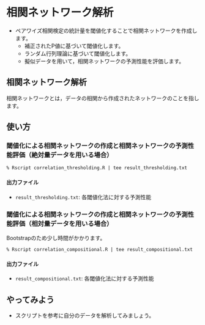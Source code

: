 # 相関ネットワーク解析
* ペアワイズ相関検定の統計量を閾値化することで相関ネットワークを作成します。
  * 補正されたP値に基づいて閾値化します。
  * ランダム行列理論に基づいて閾値化します。
  * 擬似データを用いて，相関ネットワークの予測性能を評価します。

## 相関ネットワーク解析
相関ネットワークとは，データの相関から作成されたネットワークのことを指します。

## 使い方
### 閾値化による相関ネットワークの作成と相関ネットワークの予測性能評価（絶対量データを用いる場合）
```
% Rscript correlation_thresholding.R | tee result_thresholding.txt
```
#### 出力ファイル
* ``result_thresholding.txt``: 各閾値化法に対する予測性能

### 閾値化による相関ネットワークの作成と相関ネットワークの予測性能評価（相対量データを用いる場合）
Bootstrapのため少し時間がかかります。
```
% Rscript correlation_compositional.R | tee result_compositional.txt
```
#### 出力ファイル
* ``result_compositional.txt``: 各閾値化法に対する予測性能

## やってみよう
* スクリプトを参考に自分のデータを解析してみましょう。
